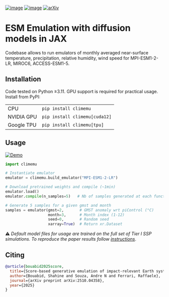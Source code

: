 [![image](https://github.com/shahineb/climemu/actions/workflows/ci.yml/badge.svg)](https://github.com/shahineb/climemu/actions/workflows/ci.yml)
[![image](https://img.shields.io/pypi/v/climemu)](https://pypi.org/project/climemu/)
[![arXiv](https://img.shields.io/badge/arXiv-2510.04358-b31b1b.svg)](https://arxiv.org/abs/2510.04358)

# ESM Emulation with diffusion models in JAX

Codebase allows to run emulators of monthly averaged near-surface temperature, precipitation, relative humidity, wind speed for MPI-ESM1-2-LR, MIROC6, ACCESS-ESM1-5.

## Installation

Code tested on Python ≥3.11. GPU support is required for practical usage. Install from PyPI:

<table>
  <tr><td>CPU</td><td><code>pip install climemu</code></td></tr>
  <tr><td>NVIDIA GPU</td><td><code>pip install climemu[cuda12]</code></td></tr>
  <tr><td>Google TPU</td><td><code>pip install climemu[tpu]</code></td></tr>
</table>


## Usage
[![Demo](https://colab.research.google.com/assets/colab-badge.svg)](https://colab.research.google.com/github/shahineb/climemu/blob/main/examples/collab-demo.ipynb)

```python
import climemu

# Instantiate emulator
emulator = climemu.build_emulator("MPI-ESM1-2-LR")

# Download pretrained weights and compile (~1min)
emulator.load()
emulator.compile(n_samples=5)   # Nb of samples generated at each function call

# Generate 5 samples for a given gmst and month
samples = emulator(gmst=2,       # GMST anomaly wrt piControl (°C)
                   month=3,      # Month index (1-12)
                   seed=0,       # Random seed
                   xarray=True)  # Return xr.Dataset
```
:warning: _Default model files for usage are trained on the full set of Tier I SSP simulations. To reproduce the paper results follow [instructions](paper/README.md)_.



## Citing
```bibtex
@article{bouabid2025score,
  title={Score-based generative emulation of impact-relevant Earth system model outputs},
  author={Bouabid, Shahine and Souza, Andre N and Ferrari, Raffaele},
  journal={arXiv preprint arXiv:2510.04358},
  year={2025}
}
```
